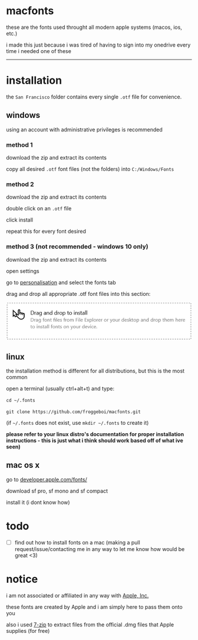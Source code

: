 # macfonts

these are the fonts used throught all modern apple systems (macos, ios, etc.)

i made this just because i was tired of having to sign into my onedrive every time i needed one of these

---

# installation

the `San Francisco` folder contains every single `.otf` file for convenience.

## windows

using an account with administrative privileges is recommended

### method 1

download the zip and extract its contents

copy all desired `.otf` font files (not the folders) into `C:/Windows/Fonts`

### method 2

download the zip and extract its contents

double click on an `.otf` file

click install

repeat this for every font desired

### method 3 (not recommended - windows 10 only)

download the zip and extract its contents

open settings

go to [personalisation](ms-settings:personalization-colors) and select the fonts tab

drag and drop all appropriate .otf font files into this section:

![Drag and drop to install](WindowsDragDrop.png)

## linux

the installation method is different for all distributions, but this is the most common

open a terminal (usually ctrl+alt+t) and type:

`cd ~/.fonts`

`git clone https://github.com/froggeboi/macfonts.git `

(if `~/.fonts` does not exist, use `mkdir ~/.fonts` to create it)

**please refer to your linux distro's documentation for proper installation instructions - this is just what i think should work based off of what ive seen)**

## mac os x

go to [developer.apple.com/fonts/](https://developer.apple.com/fonts/)

download sf pro, sf mono and sf compact

install it (i dont know how)

# todo

- [ ] find out how to install fonts on a mac (making a pull request/issue/contacting me in any way to let me know how would be great <3)

# notice

i am not associated or affiliated in any way with [Apple, Inc.](https://apple.com/legal/)

these fonts are created by Apple and i am simply here to pass them onto you

also i used [7-zip](7-zip.org) to extract files from the official .dmg files that Apple supplies (for free)
